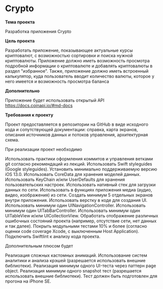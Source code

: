 # Crypto

**Тема проекта**

Разработка приложения Crypto

**Цель проекта**

Разработать приложение, показывающее актуальные курсы криптовалют, с возможностью сортировки и поиска нужной криптовалюты. 
Приложение должно иметь возможность просмотра подробной информации о криптовалюте и добавлять криптовалюты в раздел "избранное". Также, приложение должно иметь встроенный калькулятор, куда пользователь вводит количество валюты, которое у него имеется и возможность просмотра баланса

**Дополнительно**

Приложение будет использовать открытый API https://docs.coinapi.io/#md-docs

**Требования к проекту**

Проект предоставляется в репозитории на GitHub в виде исходного кода и сопутствующей документации:
справка,
карта экранов,
описания источников данных и потоков управления,
архитектурная схема.

При реализации проект необходимо

Использовать практики оформления коммитов и управления ветками git согласно рекомендаций из лекций.
Использовать Swift styleguides (Google styleguides).
Установить минимально поддерживаемую версию iOS 13.0.
Использовать CoreData для хранения моделей данных.
Использовать KeyChain и/или UserDefaults для хранения пользовательских настроек.
Использовать нативный стек для загрузки данных по сети.
Использовать в функциях приложения медиа (аудио, видео, изображения) из сети.
Создать минимум 5 отдельных экранов внутри приложения.
Использовать верстку в коде для создания UI.
Использовать минимум один UINavigationController.
Использовать минимум один UITabBarController.
Использовать минимум один UITableView и/или UICollectionView.
Обработать отображение различных ошибочных состояний проекта (например, отсутствие сети, нет данных и так далее).
Покрыть модульными тестами 10% и более (согласно оценки code coverage Xcode, с выключенным Host Application).
Подключить Swiftlint к анализу кода проекта.

Дополнительным плюсом будет

Реализация сложных кастомных анимаций.
Использование систем аналитики и анализа крэшей (разрешается использовать внешние библиотеки).
Реализация минимум одного UI-теста через паттерн page object.
Реализация минимум одного snapshot тест (разрешается использовать внешние библиотеки). Тест должен быть подготовлен для прогона на iPhone SE.



